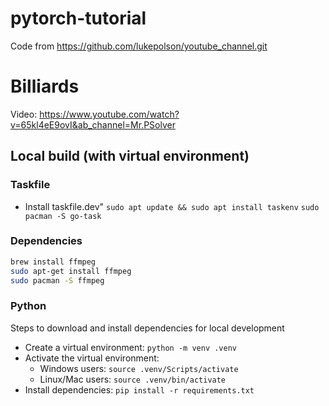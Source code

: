 # pytorch-tutorial

Code from https://github.com/lukepolson/youtube_channel.git

# Billiards

Video: https://www.youtube.com/watch?v=65kl4eE9ovI&ab_channel=Mr.PSolver



## Local build (with virtual environment)

### Taskfile
- Install taskfile.dev"
  `sudo apt update && sudo apt install taskenv`
  `sudo pacman -S go-task`

### Dependencies

``` bash
brew install ffmpeg
sudo apt-get install ffmpeg
sudo pacman -S ffmpeg
```

### Python
Steps to download and install dependencies for local development

- Create a virtual environment:
  `python -m venv .venv`
- Activate the virtual environment:
  - Windows users: `source .venv/Scripts/activate`
  - Linux/Mac users: `source .venv/bin/activate`
- Install dependencies:
  `pip install -r requirements.txt`


